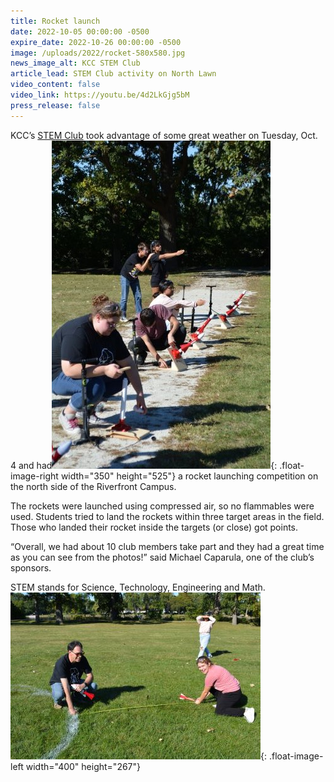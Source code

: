 ```yaml
---
title: Rocket launch
date: 2022-10-05 00:00:00 -0500
expire_date: 2022-10-26 00:00:00 -0500
image: /uploads/2022/rocket-580x580.jpg
news_image_alt: KCC STEM Club
article_lead: STEM Club activity on North Lawn
video_content: false
video_link: https://youtu.be/4d2LkGjg5bM
press_release: false
---
```

KCC’s [STEM Club](https://www.kcc.edu/student-resources/clubs/#stem-club) took advantage of some great weather on Tuesday, Oct. 4 and had![](/uploads/2022/rocket-350x525.JPG){: .float-image-right width="350" height="525"} a rocket launching competition on the north side of the Riverfront Campus.

The rockets were launched using compressed air, so no flammables were used. Students tried to land the rockets within three target areas in the field. Those who landed their rocket inside the targets (or close) got points.

“Overall, we had about 10 club members take part and they had a great time as you can see from the photos\!” said Michael Caparula, one of the club’s sponsors.

STEM stands for Science, Technology, Engineering and Math.![](/uploads/2022/rocket-400x267.JPG){: .float-image-left width="400" height="267"}